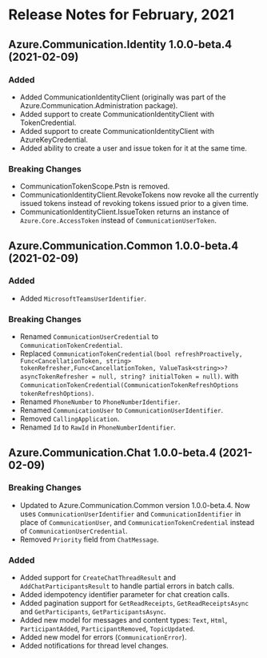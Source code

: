 # Release Notes for February, 2021

## Azure.Communication.Identity 1.0.0-beta.4 (2021-02-09)

### Added

*   Added CommunicationIdentityClient (originally was part of the Azure.Communication.Administration package).
*   Added support to create CommunicationIdentityClient with TokenCredential.
*   Added support to create CommunicationIdentityClient with AzureKeyCredential.
*   Added ability to create a user and issue token for it at the same time.
	
### Breaking Changes

*  	CommunicationTokenScope.Pstn is removed.
*  	CommunicationIdentityClient.RevokeTokens now revoke all the currently issued tokens instead of revoking tokens issued prior to a given time.
*  	CommunicationIdentityClient.IssueToken returns an instance of `Azure.Core.AccessToken` instead of `CommunicationUserToken`.



## Azure.Communication.Common 1.0.0-beta.4 (2021-02-09)

### Added
*   Added `MicrosoftTeamsUserIdentifier`.

### Breaking Changes
*   Renamed `CommunicationUserCredential` to `CommunicationTokenCredential`.
*   Replaced `CommunicationTokenCredential(bool refreshProactively, Func<CancellationToken, string> tokenRefresher,Func<CancellationToken, ValueTask<string>>? asyncTokenRefresher = null, string? initialToken = null)`.
with `CommunicationTokenCredential(CommunicationTokenRefreshOptions tokenRefreshOptions)`.
*   Renamed `PhoneNumber` to `PhoneNumberIdentifier`.
*   Renamed `CommunicationUser` to `CommunicationUserIdentifier`.
*   Removed `CallingApplication`.
*   Renamed `Id` to `RawId` in `PhoneNumberIdentifier`.



## Azure.Communication.Chat 1.0.0-beta.4 (2021-02-09)

### Breaking Changes
*   Updated to Azure.Communication.Common version 1.0.0-beta.4. Now uses `CommunicationUserIdentifier` and `CommunicationIdentifier` in place of `CommunicationUser`, and `CommunicationTokenCredential` instead of `CommunicationUserCredential`.
*   Removed `Priority` field from `ChatMessage`.

### Added
*   Added support for `CreateChatThreadResult` and `AddChatParticipantsResult` to handle partial errors in batch calls.
*   Added idempotency identifier parameter for chat creation calls.
*   Added pagination support for `GetReadReceipts`, `GetReadReceiptsAsync` and `GetParticipants`, `GetParticipantsAsync`.
*   Added new model for messages and content types: `Text`, `Html`, `ParticipantAdded`, `ParticipantRemoved`, `TopicUpdated`.
*   Added new model for errors (`CommunicationError`).
*   Added notifications for thread level changes.

